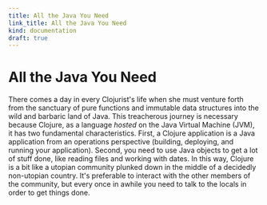 ```yaml
---
title: All the Java You Need
link_title: All the Java You Need
kind: documentation
draft: true
---
```


# All the Java You Need

There comes a day in every Clojurist's life when she must venture
forth from the sanctuary of pure functions and immutable data
structures into the wild and barbaric land of Java. This treacherous
journey is necessary because Clojure, as a language *hosted* on the
Java Virtual Machine (JVM), it has two fundamental
characteristics. First, a Clojure application is a Java application
from an operations perspective (building, deploying, and running your
application). Second, you need to use Java objects to get a lot of
stuff done, like reading files and working with dates. In this way,
Clojure is a bit like a utopian community plunked down in the middle
of a decidedly non-utopian country. It's preferable to interact with
the other members of the community, but every once in awhile you need
to talk to the locals in order to get things done.
